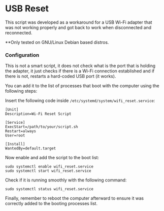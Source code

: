 # USB Reset

This script was developed as a workaround for a USB Wi-Fi adapter that was not working properly and got back to work when disconnected and reconnected.

**Only tested on GNU/Linux Debian based distros.

### Configuration

This is not a smart script, it does not check what is the port that is holding the adapter, it just checks if there is a Wi-Fi connection established and if there is not, restarts a hard-coded USB port (it works).

You can add it to the list of processes that boot with the computer using the following steps:

Insert the following code inside `/etc/systemd/system/wifi_reset.service`:

```
[Unit]
Description=Wi-Fi Reset Script

[Service]
ExecStart=/path/to/your/script.sh
Restart=always
User=root

[Install]
WantedBy=default.target
```

Now enable and add the script to the boot list:

```
sudo systemctl enable wifi_reset.service
sudo systemctl start wifi_reset.service
```

Check if it is running smoothly with the following command:

```
sudo systemctl status wifi_reset.service
```

Finally, remember to reboot the computer afterward to ensure it was correctly added to the booting processes list.